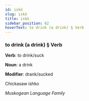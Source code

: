 ```yaml
---
id: iskö
slug: iskö
title: iskö
sidebar_position: 62
hoverText: to drink (a drink) § Verb
---
```


### to drink (a drink) § Verb

**Verb**: to drink/suck

**Noun**: a drink

**Modifier**: drank/sucked

Chickasaw ishko  

*Muskogean Language Family*
